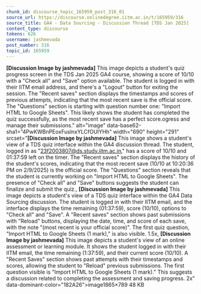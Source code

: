```yaml
---
chunk_id: discourse_topic_165959_post_316_01
source_url: https://discourse.onlinedegree.iitm.ac.in/t/165959/316
source_title: GA4 - Data Sourcing - Discussion Thread [TDS Jan 2025]
content_type: discourse
tokens: 626
username: jashmevada
post_number: 316
topic_id: 165959
---
```


**[Discussion Image by jashmevada]** This image depicts a student's quiz progress screen in the TDS Jan 2025 GA4 course, showing a score of 10/10 with a "Check all" and "Save" option available. The student is logged in with their IITM email address, and there's a "Logout" button for exiting the session. The "Recent saves" section displays the timestamps and scores of previous attempts, indicating that the most recent save is the official score. The "Questions" section is starting with question number one: "Import HTML to Google Sheets". This likely shows the student has completed the quiz successfully, as the most recent save has a perfect score.ogress and manage their submissions." alt="image" data-base62-sha1="4PwKWBnPEoxFuslnxYLCfOUlYHh" width="690" height="291" srcset="**[Discussion Image by jashmevada]** This image shows a student's view of a TDS quiz interface within the GA4 discussion thread. The student, logged in as "23f2003807@ds.study.iitm.ac.in," has a score of 10/10 and 01:37:59 left on the timer. The "Recent saves" section displays the history of the student's scores, indicating that the most recent save (10/10 at 10:20:36 PM on 2/9/2025) is the official score. The "Questions" section reveals that the student is currently working on "Import HTML to Google Sheets". The presence of "Check all" and "Save" buttons suggests the student can finalize and submit the quiz., **[Discussion Image by jashmevada]** This image depicts a student's view of a TDS quiz interface within the GA4 Data Sourcing discussion. The student is logged in with their IITM email, and the interface displays the time remaining (01:37:59), score (10/10), options to "Check all" and "Save". A "Recent saves" section shows past submissions with "Reload" buttons, displaying the date, time, and score of each save, with the note "(most recent is your official score)". The first quiz question, "Import HTML to Google Sheets (1 mark)," is also visible. 1.5x, **[Discussion Image by jashmevada]** This image depicts a student's view of an online assessment or learning module. It shows the student logged in with their IITM email, the time remaining (1:37:59), and their current score (10/10). A "Recent Saves" section shows past attempts with their timestamps and scores, allowing the student to "Reload" previous submissions. The first question visible is "Import HTML to Google Sheets (1 mark)." This suggests a discussion related to completing the assessment and saving progress. 2x" data-dominant-color="182A26">image1865×789 48 KB
